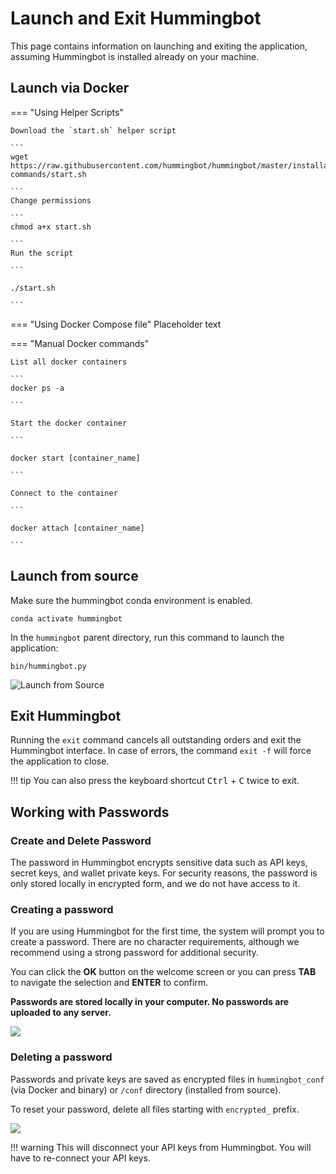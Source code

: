 # Launch and Exit Hummingbot

This page contains information on launching and exiting the application, assuming Hummingbot is installed already on your machine.

## Launch via Docker

=== "Using Helper Scripts"

    Download the `start.sh` helper script

    ```
    wget https://raw.githubusercontent.com/hummingbot/hummingbot/master/installation/docker-commands/start.sh
   
    ```
    Change permissions

    ```
    chmod a+x start.sh

    ```
    Run the script

    ```
    
    ./start.sh
    
    ```

=== "Using Docker Compose file"
    Placeholder text

=== "Manual Docker commands"

    List all docker containers
        
    ```
    docker ps -a

    ```
    
    Start the docker container

    ```

    docker start [container_name]
     
    ``` 
    
    Connect to the container

    ```
    
    docker attach [container_name]

    ```     

## Launch from source

Make sure the hummingbot conda environment is enabled.

```
conda activate hummingbot
```

In the `hummingbot` parent directory, run this command to launch the application:

```
bin/hummingbot.py
```

![Launch from Source](../../../assets/img/launch-from-source.gif)

## Exit Hummingbot

Running the `exit` command cancels all outstanding orders and exit the Hummingbot interface. In case of errors, the command `exit -f` will force the application to close.

!!! tip
    You can also press the keyboard shortcut <kbd>Ctrl</kbd> + <kbd>C</kbd> twice to exit.

## Working with Passwords

### Create and Delete Password

The password in Hummingbot encrypts sensitive data such as API keys, secret keys, and wallet private keys. For security reasons, the password is only stored locally in encrypted form, and we do not have access to it.

### Creating a password

If you are using Hummingbot for the first time, the system will prompt you to create a password. There are no character requirements, although we recommend using a strong password for additional security.

You can click the **OK** button on the welcome screen or you can press **TAB** to navigate the selection and **ENTER** to confirm.

**Passwords are stored locally in your computer. No passwords are uploaded to any server.**

![](/assets/img/welcome.gif)

### Deleting a password

Passwords and private keys are saved as encrypted files in `hummingbot_conf` (via Docker and binary) or `/conf` directory (installed from source).

To reset your password, delete all files starting with `encrypted_` prefix.

![](/assets/img/encrypted_files.png)

!!! warning
    This will disconnect your API keys from Hummingbot. You will have to re-connect your API keys.
